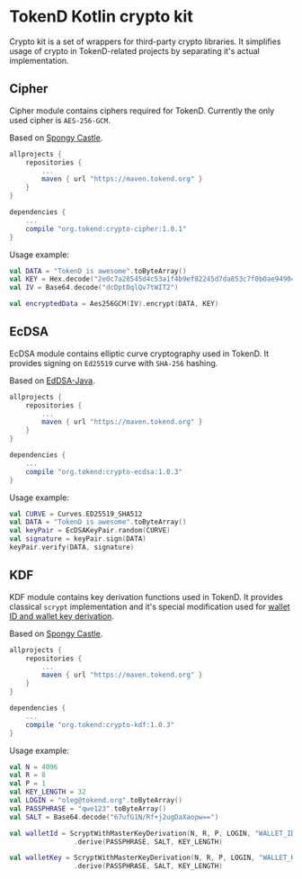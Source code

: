 # TokenD Kotlin crypto kit

Crypto kit is a set of wrappers for third-party crypto libraries. It simplifies usage of crypto in TokenD-related projects by separating it's actual implementation.

## Cipher

Cipher module contains ciphers required for TokenD. Currently the only used cipher is `AES-256-GCM`.

Based on [Spongy Castle](https://rtyley.github.io/spongycastle/).

```groovy
allprojects {
    repositories {
        ...
        maven { url "https://maven.tokend.org" }
    }
}

dependencies {
    ...
    compile "org.tokend:crypto-cipher:1.0.1"
}
```
Usage example:
```kotlin
val DATA = "TokenD is awesome".toByteArray()
val KEY = Hex.decode("2e0c7a28545d4c53a1f4b9ef82245d7da853c7f0b0ae949040faedaa60c23c0b")
val IV = Base64.decode("dcDptDqlQv7tWIT2")

val encryptedData = Aes256GCM(IV).encrypt(DATA, KEY)
```

## EcDSA

EcDSA module contains elliptic curve cryptography used in TokenD. It provides signing on `Ed25519` curve with `SHA-256` hashing.

Based on [EdDSA-Java](https://github.com/str4d/ed25519-java).

```groovy
allprojects {
    repositories {
        ...
        maven { url "https://maven.tokend.org" }
    }
}

dependencies {
    ...
    compile "org.tokend:crypto-ecdsa:1.0.3"
}
```
Usage example:
```kotlin
val CURVE = Curves.ED25519_SHA512
val DATA = "TokenD is awesome".toByteArray()
val keyPair = EcDSAKeyPair.random(CURVE)
val signature = keyPair.sign(DATA)
keyPair.verify(DATA, signature)
```

## KDF

KDF module contains key derivation functions used in TokenD. It provides classical `scrypt` implementation and it's special modification used for [wallet ID and wallet key derivation](https://tokend.gitlab.io/docs/?http#wallet-id-derivation).

Based on [Spongy Castle](https://rtyley.github.io/spongycastle/).

```groovy
allprojects {
    repositories {
        ...
        maven { url "https://maven.tokend.org" }
    }
}

dependencies {
    ...
    compile "org.tokend:crypto-kdf:1.0.3"
}
```
Usage example:
```kotlin
val N = 4096
val R = 8
val P = 1
val KEY_LENGTH = 32
val LOGIN = "oleg@tokend.org".toByteArray()
val PASSPHRASE = "qwe123".toByteArray()
val SALT = Base64.decode("67ufG1N/Rf+j2ugDaXaopw==")

val walletId = ScryptWithMasterKeyDerivation(N, R, P, LOGIN, "WALLET_ID".toByteArray())
                .derive(PASSPHRASE, SALT, KEY_LENGTH)

val walletKey = ScryptWithMasterKeyDerivation(N, R, P, LOGIN, "WALLET_KEY".toByteArray())
                .derive(PASSPHRASE, SALT, KEY_LENGTH)
```

